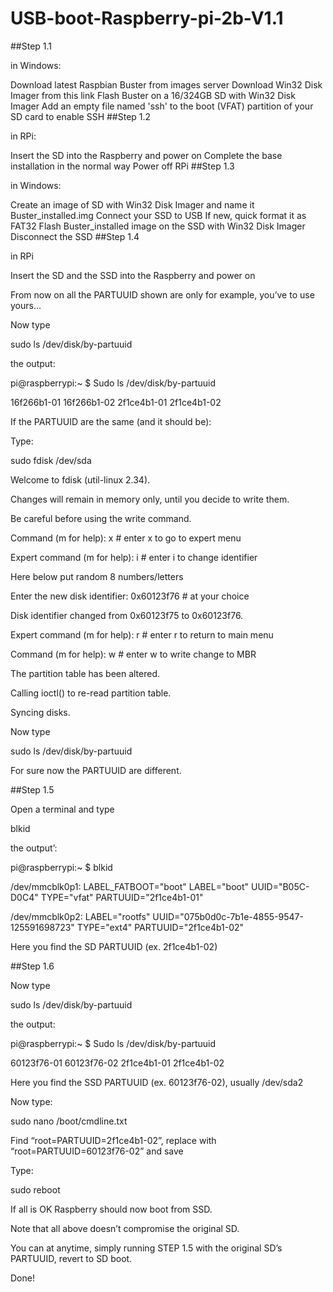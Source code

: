 # USB-boot-Raspberry-pi-2b-V1.1
##Step 1.1

in Windows:

Download latest Raspbian Buster from images server
Download Win32 Disk Imager from this link
Flash Buster on a 16/324GB SD with Win32 Disk Imager
Add an empty file named 'ssh' to the boot (VFAT) partition of your SD card to enable SSH
##Step 1.2

in RPi:

Insert the SD into the Raspberry and power on
Complete the base installation in the normal way
Power off RPi
##Step 1.3

in Windows:

Create an image of SD with Win32 Disk Imager and name it Buster_installed.img
Connect your SSD to USB
If new, quick format it as FAT32
Flash Buster_installed image on the SSD with Win32 Disk Imager
Disconnect the SSD
##Step 1.4

in RPi

Insert the SD and the SSD into the Raspberry and power on

From now on all the PARTUUID shown are only for example, you’ve to use yours…

Now type

sudo ls /dev/disk/by-partuuid

the output:

pi@raspberrypi:~ $ Sudo ls /dev/disk/by-partuuid

16f266b1-01 16f266b1-02 2f1ce4b1-01 2f1ce4b1-02

If the PARTUUID are the same (and it should be):

Type:

sudo fdisk /dev/sda

Welcome to fdisk (util-linux 2.34).

Changes will remain in memory only, until you decide to write them.

Be careful before using the write command.

Command (m for help): x # enter x to go to expert menu

Expert command (m for help): i # enter i to change identifier

Here below put random 8 numbers/letters

Enter the new disk identifier: 0x60123f76 # at your choice

Disk identifier changed from 0x60123f75 to 0x60123f76.

Expert command (m for help): r # enter r to return to main menu

Command (m for help): w # enter w to write change to MBR

The partition table has been altered.

Calling ioctl() to re-read partition table.

Syncing disks.

Now type

sudo ls /dev/disk/by-partuuid

For sure now the PARTUUID are different.

##Step 1.5

Open a terminal and type

blkid

the output’:

pi@raspberrypi:~ $ blkid

/dev/mmcblk0p1: LABEL_FATBOOT="boot" LABEL="boot" UUID="B05C-D0C4" TYPE="vfat" PARTUUID="2f1ce4b1-01"

/dev/mmcblk0p2: LABEL="rootfs" UUID="075b0d0c-7b1e-4855-9547-125591698723" TYPE="ext4" PARTUUID="2f1ce4b1-02"

Here you find the SD PARTUUID (ex. 2f1ce4b1-02)

##Step 1.6

Now type

sudo ls /dev/disk/by-partuuid

the output:

pi@raspberrypi:~ $ Sudo ls /dev/disk/by-partuuid

60123f76-01 60123f76-02 2f1ce4b1-01 2f1ce4b1-02

Here you find the SSD PARTUUID (ex. 60123f76-02), usually /dev/sda2

Now type:

sudo nano /boot/cmdline.txt

Find “root=PARTUUID=2f1ce4b1-02”, replace with “root=PARTUUID=60123f76-02” and save

Type:

sudo reboot

If all is OK Raspberry should now boot from SSD.

Note that all above doesn’t compromise the original SD.

You can at anytime, simply running STEP 1.5 with the original SD’s PARTUUID, revert to SD boot.

Done!
